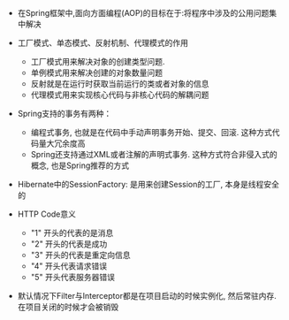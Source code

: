 * 在Spring框架中,面向方面编程(AOP)的目标在于:将程序中涉及的公用问题集中解决
* 工厂模式、单态模式、反射机制、代理模式的作用
  * 工厂模式用来解决对象的创建类型问题.
  * 单例模式用来解决创建的对象数量问题
  * 反射就是在运行时获取当前运行的类或者对象的信息
  * 代理模式用来实现核心代码与非核心代码的解耦问题
  
* Spring支持的事务有两种：
  * 编程式事务, 也就是在代码中手动声明事务开始、提交、回滚. 这种方式代码量大冗余度高
  * Spring还支持通过XML或者注解的声明式事务. 这种方式符合非侵入式的概念, 也是Spring推荐的方式
  
* Hibernate中的SessionFactory: 是用来创建Session的工厂, 本身是线程安全的

* HTTP Code意义
  * "1" 开头的代表的是消息
  * "2" 开头的代表是成功
  * "3" 开头的代表是重定向信息
  * "4" 开头代表请求错误
  * "5" 开头代表服务器错误

* 默认情况下Filter与Interceptor都是在项目启动的时候实例化, 然后常驻内存.在项目关闭的时候才会被销毁
